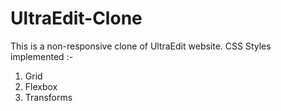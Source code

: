 # UltraEdit-Clone
This is a non-responsive clone of UltraEdit website.
CSS Styles implemented :-
1. Grid
2. Flexbox
3. Transforms
